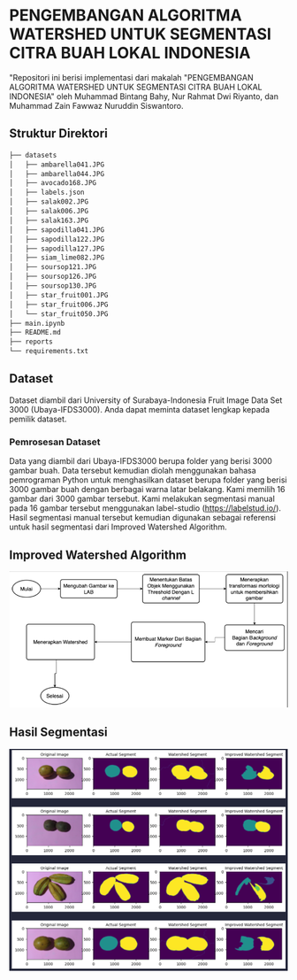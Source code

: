 # PENGEMBANGAN ALGORITMA WATERSHED UNTUK SEGMENTASI CITRA BUAH LOKAL INDONESIA
"Repositori ini berisi implementasi dari makalah "PENGEMBANGAN ALGORITMA WATERSHED UNTUK SEGMENTASI CITRA BUAH LOKAL INDONESIA" oleh Muhammad Bintang Bahy, Nur Rahmat Dwi Riyanto, dan Muhammad Zain Fawwaz Nuruddin Siswantoro.

## Struktur Direktori
```bash
├── datasets
│   ├── ambarella041.JPG
│   ├── ambarella044.JPG
│   ├── avocado168.JPG
│   ├── labels.json
│   ├── salak002.JPG
│   ├── salak006.JPG
│   ├── salak163.JPG
│   ├── sapodilla041.JPG
│   ├── sapodilla122.JPG
│   ├── sapodilla127.JPG
│   ├── siam_lime082.JPG
│   ├── soursop121.JPG
│   ├── soursop126.JPG
│   ├── soursop130.JPG
│   ├── star_fruit001.JPG
│   ├── star_fruit006.JPG
│   └── star_fruit050.JPG
├── main.ipynb
├── README.md
├── reports
└── requirements.txt
```

## Dataset
Dataset diambil dari University of Surabaya-Indonesia Fruit Image Data Set 3000 (Ubaya-IFDS3000). Anda dapat meminta dataset lengkap kepada pemilik dataset.

### Pemrosesan Dataset
Data yang diambil dari Ubaya-IFDS3000 berupa folder yang berisi 3000 gambar buah. Data tersebut kemudian diolah menggunakan bahasa pemrograman Python untuk menghasilkan dataset berupa folder yang berisi 3000 gambar buah dengan berbagai warna latar belakang. Kami memilih 16 gambar dari 3000 gambar tersebut. Kami melakukan segmentasi manual pada 16 gambar tersebut menggunakan label-studio (https://labelstud.io/). Hasil segmentasi manual tersebut kemudian digunakan sebagai referensi untuk hasil segmentasi dari Improved Watershed Algorithm.

## Improved Watershed Algorithm
![Improved Watershed Algorithm](/images/improved_watershed.png)

## Hasil Segmentasi
![Hasil Segmentasi](/images/segmentation_results.png)